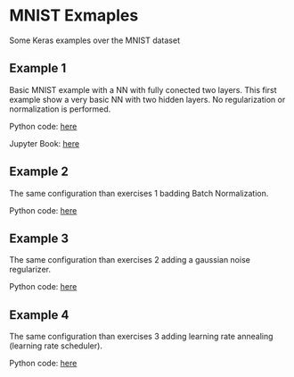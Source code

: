 # MNIST Exmaples

Some Keras examples over the MNIST dataset

## Example 1

Basic MNIST example with a NN with fully conected two layers. This first example show a very basic NN with two hidden layers. No regularization or normalization is performed. 

Python code: [here](1_mlp_basic.py)

Jupyter Book: [here](1_mlp_basic.ipynb)

## Example 2

The same configuration than exercises 1 badding Batch Normalization.

Python code: [here](2_mlp_batchnorm.py)

## Example 3

The same configuration than exercises 2 adding a gaussian noise regularizer.

Python code: [here](3_mlp_BN_GN.py)

## Example 4

The same configuration than exercises 3 adding learning rate annealing (learning rate scheduler).

Python code: [here](4_mlp_BN_GN_LRA.py)


